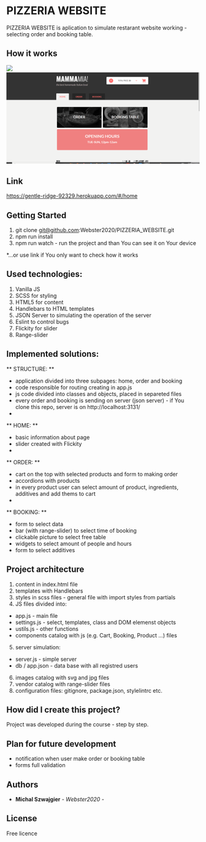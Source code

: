 # PIZZERIA WEBSITE

PIZZERIA WEBSITE is aplication to simulate restarant website working - selecting order and booking table.

## How it works
![](PIZZERIA_WEBSITE_1.gif)
![](PIZZERIA_WEBSITE_2.gif)

## Link
https://gentle-ridge-92329.herokuapp.com/#/home

## Getting Started
1. git clone git@github.com:Webster2020/PIZZERIA_WEBSITE.git
2. npm run install
3. npm run watch - run the project and than You can see it on Your device

*...or use link if You only want to check how it works

## Used technologies:
 1. Vanilla JS
 2. SCSS for styling
 3. HTML5 for content
 4. Handlebars to HTML templates
 5. JSON Server to simulating the operation of the server
 6. Eslint to control bugs
 7. Flickity for slider
 8. Range-slider

## Implemented solutions:

  ** STRUCTURE: **
  - application divided into three subpages: home, order and booking
  - code responsible for routing creating in app.js
  - js code divided into classes and objects, placed in separeted files
  - every order and booking is sending on server (json server) - if You clone this repo, server is on http://localhost:3131/
  - 
  ** HOME: **
  - basic information about page
  - slider created with Flickity
  - 
  ** ORDER: **
  - cart on the top with selected products and form to making order
  - accordions with products
  - in every product user can select amount of product, ingredients, additives and add thems to cart
  - 
  ** BOOKING: **
  - form to select data
  - bar (with range-slider) to select time of booking
  - clickable picture to select free table
  - widgets to select amount of people and hours
  - form to select additives

## Project architecture

 1. content in index.html file
 2. templates with Handlebars
 3. styles in scss files - general file with import styles from partials
 4. JS files divided into:
  - app.js - main file
  - settings.js - select, templates, class and DOM elemenst objects
  - ustils.js - other functions
  - components catalog with js (e.g. Cart, Booking, Product ...) files
 5. server simulation:
  - server.js - simple server
  - db / app.json - data base with all registred users
 6. images catalog with svg and jpg files
 7. vendor catalog with range-slider files
 8. configuration files: gitignore, package.json, stylelintrc etc.

## How did I create this project?

Project was developed during the course - step by step.

## Plan for future development

 - notification when user make order or booking table 
 - forms full validation

## Authors

* **Michal Szwajgier** - *Webster2020* - 

## License
Free licence
